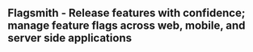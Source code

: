 ## Flagsmith - Release features with confidence; manage feature flags across web, mobile, and server side applications
